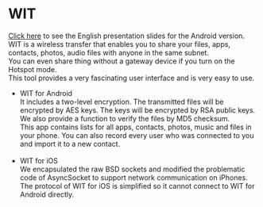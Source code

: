 WIT
===

[Click here](Wit_slides.pptx) to see the English presentation slides for the Android version. <br/>
WIT is a wireless transfer that enables you to share your files, apps, contacts, photos, audio files with anyone in the same subnet.<br/>
You can even share thing without a gateway device if you turn on the Hotspot mode.<br/>
This tool provides a very fascinating user interface and is very easy to use.<br/>

- WIT for Android<br/>
  It includes a two-level encryption. The transmitted files will be encrypted by AES keys. The keys will be encrypted by RSA public keys.<br/>
  We also provide a function to verify the files by MD5 checksum.<br/>
  This app contains lists for all apps, contacts, photos, music and files in your phone. You can also record every user who was connected to you and import it to a new contact.<br/>
  <br/>
- WIT for iOS<br/>
  We encapsulated the raw BSD sockets and modified the problematic code of AsyncSocket to support network communication on iPhones.<br/>
  The protocol of WIT for iOS is simplified so it cannot connect to WIT for Android directly.
